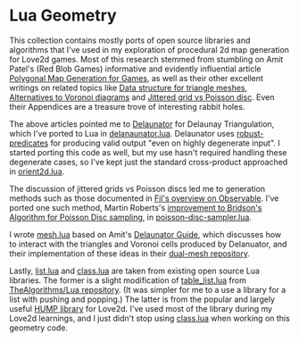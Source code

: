 # Lua Geometry

This collection contains mostly ports of open source libraries and algorithms that I've used in my exploration of procedural 2d map generation for Love2d games. Most of this research stemmed from stumbling on Amit Patel's (Red Blob Games) informative and evidently influential article [Polygonal Map Generation for Games](http://www-cs-students.stanford.edu/~amitp/game-programming/polygon-map-generation/), as well as their other excellent writings on related topics like [Data structure for triangle meshes](https://www.redblobgames.com/x/1722-b-rep-triangle-meshes/), [Alternatives to Voronoi diagrams](https://www.redblobgames.com/x/1721-voronoi-alternative/) and [Jittered grid vs Poisson disc](https://www.redblobgames.com/x/1830-jittered-grid/). Even their Appendices are a treasure trove of interesting rabbit holes.

The above articles pointed me to [Delaunator](https://github.com/mapbox/delaunator) for Delaunay Triangulation, which I've ported to Lua in [delanaunator.lua](./src/delaunator.lua). Delaunator uses [robust-predicates](https://github.com/mourner/robust-predicates) for producing valid output "even on highly degenerate input". I started porting this code as well, but my use hasn't required handling these degenerate cases, so I've kept just the standard cross-product approached in [orient2d.lua](./src/orient2d.lua).

The discussion of jittered grids vs Poisson discs led me to generation methods such as those documented in [Fil's overview on Observable](https://observablehq.com/@fil/poisson-distribution-generators). I've ported one such method, Martin Roberts's [improvement to Bridson's Algorithm for Poisson Disc sampling](https://observablehq.com/@techsparx/an-improvement-on-bridsons-algorithm-for-poisson-disc-samp/2), in [poisson-disc-sampler.lua](./src/poisson-disc-sampler.lua).

I wrote [mesh.lua](./src/mesh.lua) based on Amit's [Delaunator Guide](https://mapbox.github.io/delaunator/), which discusses how to interact with the triangles and Voronoi cells produced by Delanuator, and their implementation of these ideas in their [dual-mesh repository](https://github.com/redblobgames/dual-mesh/).

Lastly, [list.lua](./src/list.lua) and [class.lua](./src/class.lua) are taken from existing open source Lua libraries. The former is a slight modification of [table_list.lua](https://github.com/TheAlgorithms/Lua/blob/d594ea37578f32965a07967d6e44ef1f8c108108/src/data_structures/table_list.lua) from [TheAlgorithms/Lua repository](https://github.com/TheAlgorithms/Lua/). (It was simpler for me to a use a library for a list with pushing and popping.) The latter is from the popular and largely useful [HUMP library](https://github.com/vrld/hump/) for Love2d. I've used most of the library during my Love2d learnings, and I just didn't stop using [class.lua](https://github.com/vrld/hump/blob/40aa4cb7c50fd33f8925d80450b462d937cea866/class.lua) when working on this geometry code.
